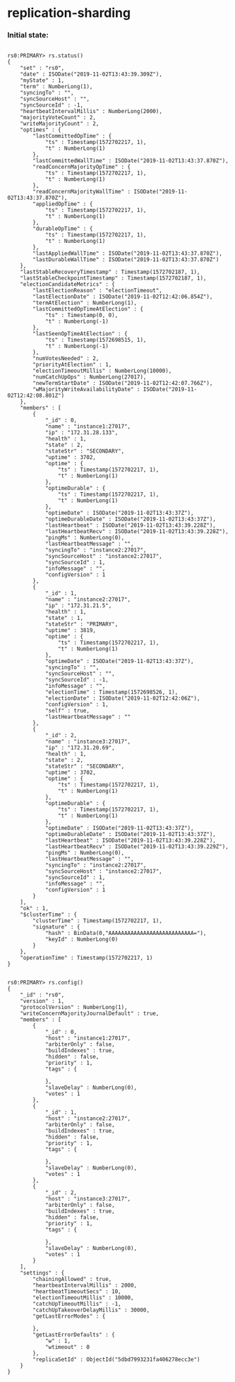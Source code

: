 # replication-sharding

### Initial state:
<pre><code>
rs0:PRIMARY> rs.status()
{
	"set" : "rs0",
	"date" : ISODate("2019-11-02T13:43:39.309Z"),
	"myState" : 1,
	"term" : NumberLong(1),
	"syncingTo" : "",
	"syncSourceHost" : "",
	"syncSourceId" : -1,
	"heartbeatIntervalMillis" : NumberLong(2000),
	"majorityVoteCount" : 2,
	"writeMajorityCount" : 2,
	"optimes" : {
		"lastCommittedOpTime" : {
			"ts" : Timestamp(1572702217, 1),
			"t" : NumberLong(1)
		},
		"lastCommittedWallTime" : ISODate("2019-11-02T13:43:37.870Z"),
		"readConcernMajorityOpTime" : {
			"ts" : Timestamp(1572702217, 1),
			"t" : NumberLong(1)
		},
		"readConcernMajorityWallTime" : ISODate("2019-11-02T13:43:37.870Z"),
		"appliedOpTime" : {
			"ts" : Timestamp(1572702217, 1),
			"t" : NumberLong(1)
		},
		"durableOpTime" : {
			"ts" : Timestamp(1572702217, 1),
			"t" : NumberLong(1)
		},
		"lastAppliedWallTime" : ISODate("2019-11-02T13:43:37.870Z"),
		"lastDurableWallTime" : ISODate("2019-11-02T13:43:37.870Z")
	},
	"lastStableRecoveryTimestamp" : Timestamp(1572702187, 1),
	"lastStableCheckpointTimestamp" : Timestamp(1572702187, 1),
	"electionCandidateMetrics" : {
		"lastElectionReason" : "electionTimeout",
		"lastElectionDate" : ISODate("2019-11-02T12:42:06.854Z"),
		"termAtElection" : NumberLong(1),
		"lastCommittedOpTimeAtElection" : {
			"ts" : Timestamp(0, 0),
			"t" : NumberLong(-1)
		},
		"lastSeenOpTimeAtElection" : {
			"ts" : Timestamp(1572698515, 1),
			"t" : NumberLong(-1)
		},
		"numVotesNeeded" : 2,
		"priorityAtElection" : 1,
		"electionTimeoutMillis" : NumberLong(10000),
		"numCatchUpOps" : NumberLong(27017),
		"newTermStartDate" : ISODate("2019-11-02T12:42:07.766Z"),
		"wMajorityWriteAvailabilityDate" : ISODate("2019-11-02T12:42:08.801Z")
	},
	"members" : [
		{
			"_id" : 0,
			"name" : "instance1:27017",
			"ip" : "172.31.28.133",
			"health" : 1,
			"state" : 2,
			"stateStr" : "SECONDARY",
			"uptime" : 3702,
			"optime" : {
				"ts" : Timestamp(1572702217, 1),
				"t" : NumberLong(1)
			},
			"optimeDurable" : {
				"ts" : Timestamp(1572702217, 1),
				"t" : NumberLong(1)
			},
			"optimeDate" : ISODate("2019-11-02T13:43:37Z"),
			"optimeDurableDate" : ISODate("2019-11-02T13:43:37Z"),
			"lastHeartbeat" : ISODate("2019-11-02T13:43:39.228Z"),
			"lastHeartbeatRecv" : ISODate("2019-11-02T13:43:39.228Z"),
			"pingMs" : NumberLong(0),
			"lastHeartbeatMessage" : "",
			"syncingTo" : "instance2:27017",
			"syncSourceHost" : "instance2:27017",
			"syncSourceId" : 1,
			"infoMessage" : "",
			"configVersion" : 1
		},
		{
			"_id" : 1,
			"name" : "instance2:27017",
			"ip" : "172.31.21.5",
			"health" : 1,
			"state" : 1,
			"stateStr" : "PRIMARY",
			"uptime" : 3819,
			"optime" : {
				"ts" : Timestamp(1572702217, 1),
				"t" : NumberLong(1)
			},
			"optimeDate" : ISODate("2019-11-02T13:43:37Z"),
			"syncingTo" : "",
			"syncSourceHost" : "",
			"syncSourceId" : -1,
			"infoMessage" : "",
			"electionTime" : Timestamp(1572698526, 1),
			"electionDate" : ISODate("2019-11-02T12:42:06Z"),
			"configVersion" : 1,
			"self" : true,
			"lastHeartbeatMessage" : ""
		},
		{
			"_id" : 2,
			"name" : "instance3:27017",
			"ip" : "172.31.20.69",
			"health" : 1,
			"state" : 2,
			"stateStr" : "SECONDARY",
			"uptime" : 3702,
			"optime" : {
				"ts" : Timestamp(1572702217, 1),
				"t" : NumberLong(1)
			},
			"optimeDurable" : {
				"ts" : Timestamp(1572702217, 1),
				"t" : NumberLong(1)
			},
			"optimeDate" : ISODate("2019-11-02T13:43:37Z"),
			"optimeDurableDate" : ISODate("2019-11-02T13:43:37Z"),
			"lastHeartbeat" : ISODate("2019-11-02T13:43:39.228Z"),
			"lastHeartbeatRecv" : ISODate("2019-11-02T13:43:39.229Z"),
			"pingMs" : NumberLong(0),
			"lastHeartbeatMessage" : "",
			"syncingTo" : "instance2:27017",
			"syncSourceHost" : "instance2:27017",
			"syncSourceId" : 1,
			"infoMessage" : "",
			"configVersion" : 1
		}
	],
	"ok" : 1,
	"$clusterTime" : {
		"clusterTime" : Timestamp(1572702217, 1),
		"signature" : {
			"hash" : BinData(0,"AAAAAAAAAAAAAAAAAAAAAAAAAAA="),
			"keyId" : NumberLong(0)
		}
	},
	"operationTime" : Timestamp(1572702217, 1)
}
</code></pre>
<pre><code>
rs0:PRIMARY> rs.config()
{
	"_id" : "rs0",
	"version" : 1,
	"protocolVersion" : NumberLong(1),
	"writeConcernMajorityJournalDefault" : true,
	"members" : [
		{
			"_id" : 0,
			"host" : "instance1:27017",
			"arbiterOnly" : false,
			"buildIndexes" : true,
			"hidden" : false,
			"priority" : 1,
			"tags" : {
				
			},
			"slaveDelay" : NumberLong(0),
			"votes" : 1
		},
		{
			"_id" : 1,
			"host" : "instance2:27017",
			"arbiterOnly" : false,
			"buildIndexes" : true,
			"hidden" : false,
			"priority" : 1,
			"tags" : {
				
			},
			"slaveDelay" : NumberLong(0),
			"votes" : 1
		},
		{
			"_id" : 2,
			"host" : "instance3:27017",
			"arbiterOnly" : false,
			"buildIndexes" : true,
			"hidden" : false,
			"priority" : 1,
			"tags" : {
				
			},
			"slaveDelay" : NumberLong(0),
			"votes" : 1
		}
	],
	"settings" : {
		"chainingAllowed" : true,
		"heartbeatIntervalMillis" : 2000,
		"heartbeatTimeoutSecs" : 10,
		"electionTimeoutMillis" : 10000,
		"catchUpTimeoutMillis" : -1,
		"catchUpTakeoverDelayMillis" : 30000,
		"getLastErrorModes" : {
			
		},
		"getLastErrorDefaults" : {
			"w" : 1,
			"wtimeout" : 0
		},
		"replicaSetId" : ObjectId("5dbd7993231fa406278ecc3e")
	}
}
</code></pre>